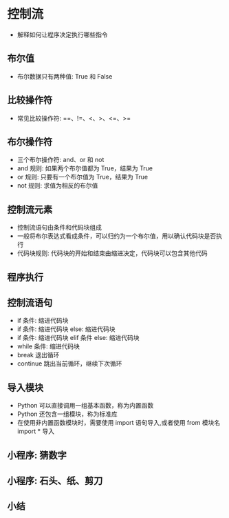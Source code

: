 # 控制流
- 解释如何让程序决定执行哪些指令

## 布尔值

- 布尔数据只有两种值: True 和 False

## 比较操作符

- 常见比较操作符: ==、!=、<、>、<=、>=

## 布尔操作符

- 三个布尔操作符: and、or 和 not
- and 规则: 如果两个布尔值都为 True，结果为 True
- or 规则: 只要有一个布尔值为 True，结果为 True
- not 规则: 求值为相反的布尔值

## 控制流元素

- 控制流语句由条件和代码块组成
- 一般将布尔表达式看成条件，可以归约为一个布尔值，用以确认代码块是否执行
- 代码块规则: 代码块的开始和结束由缩进决定，代码块可以包含其他代码

## 程序执行

## 控制流语句

- if 条件: 缩进代码块
- if 条件: 缩进代码块 else: 缩进代码块
- if 条件: 缩进代码块 elif 条件 else: 缩进代码块
- while 条件: 缩进代码块
- break 退出循环
- continue 跳出当前循环，继续下次循环

## 导入模块

- Python 可以直接调用一组基本函数，称为内置函数
- Python 还包含一组模块，称为标准库
- 在使用非内置函数模块时，需要使用 import 语句导入,或者使用 from 模块名 import \* 导入

## 小程序: 猜数字

## 小程序: 石头、纸、剪刀

## 小结